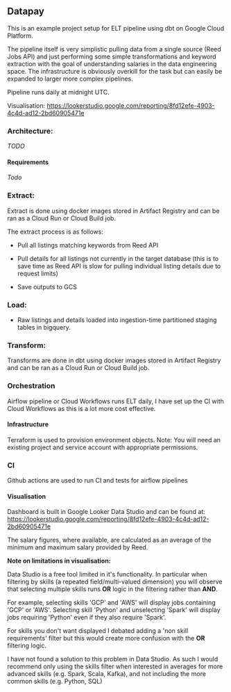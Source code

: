 ## Datapay

This is an example project setup for ELT pipeline using dbt on Google Cloud Platform. 

The pipeline itself is very simplistic pulling data from a single source (Reed Jobs API) and just performing some simple transformations and keyword extraction with the goal of understanding salaries in the data engineering space. The infrastructure is obviously overkill for the task but can easily be expanded to larger more complex pipelines.

Pipeline runs daily at midnight UTC.

Visualisation: https://lookerstudio.google.com/reporting/8fd12efe-4903-4c4d-ad12-2bd60905471e

### Architecture:

*TODO*

#### Requirements

*Todo*

### Extract:
Extract is done using docker images stored in Artifact Registry and can be ran as a Cloud Run or Cloud Build job.

The extract process is as follows:

* Pull all listings matching keywords from Reed API

* Pull details for all listings not currently in the target database (this is to save time as Reed API is slow for pulling individual listing details due to request limits)

* Save outputs to GCS


### Load:

* Raw listings and details loaded into ingestion-time partitioned staging tables in bigquery.



### Transform:
Transforms are done in dbt using docker images stored in Artifact Registry and can be ran as a Cloud Run or Cloud Build job. 


### Orchestration

Airflow pipeline or Cloud Workflows runs ELT daily, I have set up the CI with Cloud Workflows as this is a lot more cost effective.

#### Infrastructure

Terraform is used to provision environment objects. Note: You will need an existing project and service account with appropriate permissions.

### CI

Github actions are used to run CI and tests for airflow pipelines

#### Visualisation

Dashboard is built in Google Looker Data Studio and can be found at: https://lookerstudio.google.com/reporting/8fd12efe-4903-4c4d-ad12-2bd60905471e

The salary figures, where available, are calculated as an average of the minimum and maximum salary provided by Reed.

**Note on limitations in visualisation:**

Data Studio is a free tool limited in it's functionality. In particular when filtering by skills (a repeated field/multi-valued dimension) you will observe that selecting multiple skills runs **OR** logic in the filtering rather than **AND**. 

For example, selecting skills 'GCP' and 'AWS' will display jobs containing 'GCP' or 'AWS'. Selecting skill 'Python' and unselecting 'Spark' will display jobs requiring 'Python' even if they also require 'Spark'. 

For skills you don't want displayed I debated adding a 'non skill requirements' filter but this would create more confusion with the **OR** filtering logic. 

I have not found a solution to this problem in Data Studio. As such I would recommend only using the skills filter when interested in averages for more advanced skills (e.g. Spark, Scala, Kafka), and not including the more common skills (e.g. Python, SQL)

